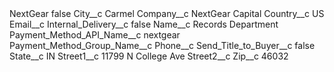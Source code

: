 <?xml version="1.0" encoding="UTF-8"?>
<CustomMetadata xmlns="http://soap.sforce.com/2006/04/metadata" xmlns:xsi="http://www.w3.org/2001/XMLSchema-instance" xmlns:xsd="http://www.w3.org/2001/XMLSchema">
    <label>NextGear</label>
    <protected>false</protected>
    <values>
        <field>City__c</field>
        <value xsi:type="xsd:string">Carmel</value>
    </values>
    <values>
        <field>Company__c</field>
        <value xsi:type="xsd:string">NextGear Capital</value>
    </values>
    <values>
        <field>Country__c</field>
        <value xsi:type="xsd:string">US</value>
    </values>
    <values>
        <field>Email__c</field>
        <value xsi:nil="true"/>
    </values>
    <values>
        <field>Internal_Delivery__c</field>
        <value xsi:type="xsd:boolean">false</value>
    </values>
    <values>
        <field>Name__c</field>
        <value xsi:type="xsd:string">Records Department</value>
    </values>
    <values>
        <field>Payment_Method_API_Name__c</field>
        <value xsi:type="xsd:string">nextgear</value>
    </values>
    <values>
        <field>Payment_Method_Group_Name__c</field>
        <value xsi:nil="true"/>
    </values>
    <values>
        <field>Phone__c</field>
        <value xsi:nil="true"/>
    </values>
    <values>
        <field>Send_Title_to_Buyer__c</field>
        <value xsi:type="xsd:boolean">false</value>
    </values>
    <values>
        <field>State__c</field>
        <value xsi:type="xsd:string">IN</value>
    </values>
    <values>
        <field>Street1__c</field>
        <value xsi:type="xsd:string">11799 N College Ave</value>
    </values>
    <values>
        <field>Street2__c</field>
        <value xsi:nil="true"/>
    </values>
    <values>
        <field>Zip__c</field>
        <value xsi:type="xsd:string">46032</value>
    </values>
</CustomMetadata>
